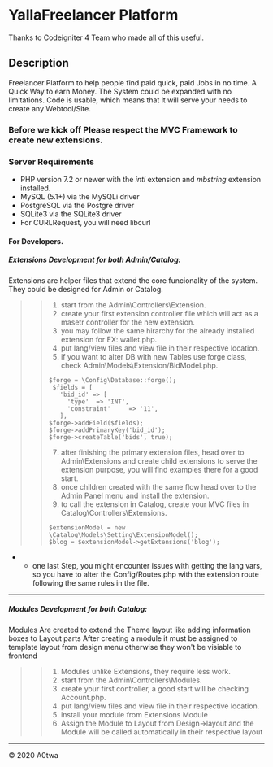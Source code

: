 # YallaFreelancer Platform 
Thanks to Codeigniter 4 Team who made all of this useful.

## Description
Freelancer Platform to help people find paid quick, paid Jobs in no time.
A Quick Way to earn Money.
The System could be expanded with no limitations.
Code is usable, which means that it will serve your needs to create any Webtool/Site.

### Before we kick off Please respect the MVC Framework to create new extensions. ######

### Server Requirements
* PHP version 7.2 or newer with the *intl* extension and *mbstring* extension installed.
* MySQL (5.1+) via the MySQLi driver
* PostgreSQL via the Postgre driver
* SQLite3 via the SQLite3 driver
* For CURLRequest, you will need libcurl
 
#### For Developers.
##### Extensions Development for both Admin/Catalog:
Extensions are helper files that extend the core funcionality of the system.
They could be designed for Admin or Catalog.
>
> > 1. start from the Admin\Controllers\Extension.
> > 2. create your first extension controller file which will act as a masetr controller for the new extension.
> > 3. you may follow the same hirarchy for the already installed extension for EX: wallet.php.
> > 4. put lang/view files and view file in their respective location.
> > 5. if you want to alter DB with new Tables use forge class, check Admin\Models\Extension/BidModel.php.
> > <pre><code>$forge = \Config\Database::forge();
> >  $fields = [
> >    'bid_id' => [
> >      'type'  => 'INT',
> >      'constraint'     => '11',
> >    ],
> > $forge->addField($fields);
> > $forge->addPrimaryKey('bid_id');
> > $forge->createTable('bids', true);</code></pre>
> > 7. after finishing the primary extension files, head over to Admin\Extensions and create child extensions to serve the extension purpose, you will find examples there for a good start.
> > 6. once children created with the same flow head over to the Admin Panel menu and install the extension.
> > 7. to call the extension in Catalog, create your MVC files in Catalog\Controllers\Extensions.
> > <pre><code>$extensionModel = new \Catalog\Models\Setting\ExtensionModel();
> > $blog = $extensionModel->getExtensions('blog');</code></pre>
- + one last Step, you might encounter issues with getting the lang vars, so you have to alter the Config/Routes.php with the extension route following the same rules in the file.




>
*****
##### Modules Development for both Catalog:
Modules Are created to extend the Theme layout like adding information boxes to Layout parts 
After creating a module it must be assigned to template layout from design menu otherwise they won't be visiable to frontend
>
> > 1. Modules unlike Extensions, they require less work.
> > 2. start from the Admin\Controllers\Modules.
> > 3. create your first controller, a good start will be checking Account.php.
> > 4. put lang/view files and view file in their respective location.
> > 5. install your module from Extensions Module 
> > 10. Assign the Module to Layout from Design->layout and the Module will be called automatically in their respective layout
>
*****








<div class="footer">
        &copy; 2020 A0twa
</div>
